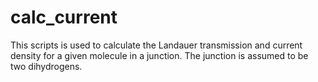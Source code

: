 # calc_current
This scripts is used to calculate the Landauer transmission and current density for a given molecule in a junction. The junction is assumed to be two dihydrogens.
